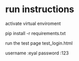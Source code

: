 # run instructions

activate virtual enviroment

pip install -r requirements.txt

run the test page test_login.html

username :eyal
password :123
